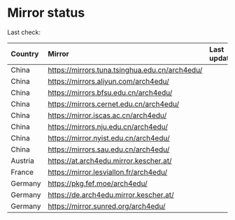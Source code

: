 <script src="./time.js"></script>
# Mirror status
Last check: <script type="text/javascript">localize(1742094179.8659027);</script>

|Country|Mirror|Last update|
|:------|:-----|:----------|
|China|https://mirrors.tuna.tsinghua.edu.cn/arch4edu/|<script type="text/javascript">localize(1742067058);</script>|
|China|https://mirrors.aliyun.com/arch4edu/|<script type="text/javascript">localize(1742067058);</script>|
|China|https://mirrors.bfsu.edu.cn/arch4edu/|<script type="text/javascript">localize(1742067058);</script>|
|China|https://mirrors.cernet.edu.cn/arch4edu/|<script type="text/javascript">localize(1742067058);</script>|
|China|https://mirror.iscas.ac.cn/arch4edu/|<script type="text/javascript">localize(1742064729);</script>|
|China|https://mirrors.nju.edu.cn/arch4edu/|<script type="text/javascript">localize(1742020792);</script>|
|China|https://mirror.nyist.edu.cn/arch4edu/|<script type="text/javascript">localize(1742020792);</script>|
|China|https://mirrors.sau.edu.cn/arch4edu/|<script type="text/javascript">localize(1731653531);</script>|
|Austria|https://at.arch4edu.mirror.kescher.at/|<script type="text/javascript">localize(1742067058);</script>|
|France|https://mirror.lesviallon.fr/arch4edu/|<script type="text/javascript">localize(1742067058);</script>|
|Germany|https://pkg.fef.moe/arch4edu/|<script type="text/javascript">localize(1742067058);</script>|
|Germany|https://de.arch4edu.mirror.kescher.at/|<script type="text/javascript">localize(1742067058);</script>|
|Germany|https://mirror.sunred.org/arch4edu/|<script type="text/javascript">localize(1742067058);</script>|

<script src="./tablefilter/tablefilter.js"></script>
<script src="./table.js"></script>